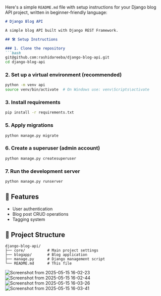 Here's a simple `README.md` file with setup instructions for your Django blog API project, written in beginner-friendly language:

```markdown
# Django Blog API

A simple blog API built with Django REST Framework.

## 🛠️ Setup Instructions

### 1. Clone the repository
```bash
git@github.com:rashidareeba/django-blog-api.git
cd django-blog-api
```

### 2. Set up a virtual environment (recommended)
```bash
python -m venv api
source venv/bin/activate  # On Windows use: venv\Scripts\activate
```

### 3. Install requirements
```bash
pip install -r requirements.txt
```

### 5. Apply migrations
```bash
python manage.py migrate
```

### 6. Create a superuser (admin account)
```bash
python manage.py createsuperuser
```

### 7. Run the development server
```bash
python manage.py runserver
```

## 🌟 Features
- User authentication
- Blog post CRUD operations
- Tagging system

## 📂 Project Structure
```
django-blog-api/
├── core/          # Main project settings
├── blogapp/       # Blog application
├── manage.py      # Django management script
└── README.md      # This file
```


![Screenshot from 2025-05-15 16-02-23](https://github.com/user-attachments/assets/82144f2d-6679-4e2d-8bd6-8f3d48dc359d)
![Screenshot from 2025-05-15 16-02-44](https://github.com/user-attachments/assets/1338adb8-c1bc-4047-b4d8-abec3f703abd)
![Screenshot from 2025-05-15 16-03-26](https://github.com/user-attachments/assets/99510184-b93f-47bb-b971-c56e13c1b848)
![Screenshot from 2025-05-15 16-03-41](https://github.com/user-attachments/assets/322adae4-4aa8-4760-9ace-b7f7f4e6905d)




